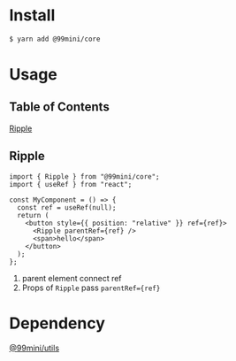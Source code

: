 # Install

```bash
$ yarn add @99mini/core
```

# Usage

## Table of Contents

[Ripple](#Ripple)

## Ripple

```tsx
import { Ripple } from "@99mini/core";
import { useRef } from "react";

const MyComponent = () => {
  const ref = useRef(null);
  return (
    <button style={{ position: "relative" }} ref={ref}>
      <Ripple parentRef={ref} />
      <span>hello</span>
    </button>
  );
};
```

1. parent element connect ref
2. Props of `Ripple` pass `parentRef={ref}`

# Dependency

[@99mini/utils](https://www.npmjs.com/package/@99mini/utils)
